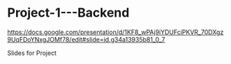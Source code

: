 # Project-1---Backend

https://docs.google.com/presentation/d/1KF8_wPAj9iYDUFciPKVR_70DXgz9UqFDoYNxgJOMf78/edit#slide=id.g34a13935b81_0_7

Slides for Project

